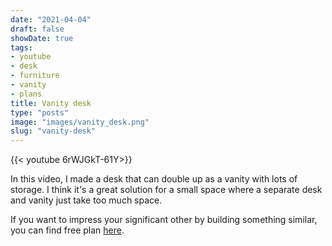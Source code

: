 ```yaml
---
date: "2021-04-04"
draft: false
showDate: true
tags:
- youtube
- desk
- furniture
- vanity
- plans
title: Vanity desk
type: "posts"
image: "images/vanity_desk.png"
slug: "vanity-desk"
---
```


{{< youtube 6rWJGkT-61Y>}}

In this video, I made a desk that can double up as a vanity with lots of storage. I think it's a great solution for a small space where a separate desk and vanity just take too much space.

If you want to impress your significant other by building something similar, you can find free plan [here](/plans/vanity_desk.pdf).
